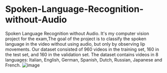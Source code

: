# Spoken-Language-Recognition-without-Audio
Spoken Language Recognition without Audio. It's my computer vision project for the exam,The goal of the project is to classify the spoken language in the video without using audio, but only by observing lip movements.
Our dataset consisted of 960 videos in the training set, 160 in the test set, and 160 in the validation set. The dataset contains videos in 8 languages: Italian, English, German, Spanish, Dutch, Russian, Japanese and French. 
![image](https://github.com/user-attachments/assets/ed653471-dacc-47d8-839c-7ab455782a19)
